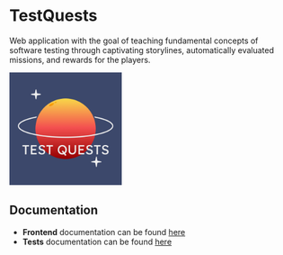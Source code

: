 # TestQuests
Web application with the goal of teaching fundamental concepts of software testing through captivating storylines, automatically evaluated missions, and rewards for the players.

<img src="https://github.com/scam-masters/test-quests/blob/main/design_references/logo-text/logo-text.png" alt="logo" width="200" />

## Documentation
- **Frontend** documentation can be found [here](https://github.com/scam-masters/test-quests/blob/main/documentation/frontend.md)
- **Tests** documentation can be found [here](https://github.com/scam-masters/test-quests/blob/main/documentation/test.md)
